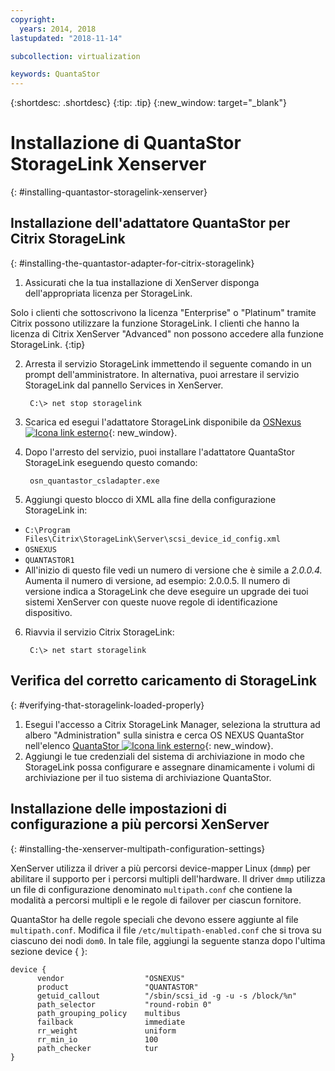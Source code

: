 ```yaml
---
copyright:
  years: 2014, 2018
lastupdated: "2018-11-14"

subcollection: virtualization

keywords: QuantaStor
---
```

{:shortdesc: .shortdesc}
{:tip: .tip}
{:new_window: target="_blank"}

# Installazione di QuantaStor StorageLink Xenserver
{: #installing-quantastor-storagelink-xenserver}

## Installazione dell'adattatore QuantaStor per Citrix StorageLink
{: #installing-the-quantastor-adapter-for-citrix-storagelink}

1. Assicurati che la tua installazione di XenServer disponga dell'appropriata licenza per StorageLink.

Solo i clienti che sottoscrivono la licenza "Enterprise" o "Platinum" tramite Citrix possono utilizzare la funzione StorageLink. I clienti che hanno la licenza di Citrix XenServer "Advanced" non possono accedere alla funzione StorageLink.
{:tip}

2. Arresta il servizio StorageLink immettendo il seguente comando in un prompt dell'amministratore. In alternativa, puoi arrestare il servizio StorageLink dal pannello Services in XenServer.

        C:\> net stop storagelink

3. Scarica ed esegui l'adattatore StorageLink disponibile da [OSNexus ![Icona link esterno](../../icons/launch-glyph.svg "Icona link esterno")](http://www.osnexus.com/trynow/){: new_window}.
4. Dopo l'arresto del servizio, puoi installare l'adattatore QuantaStor StorageLink eseguendo questo comando:

        osn_quantastor_csladapter.exe

5. Aggiungi questo blocco di XML alla fine della configurazione StorageLink in:
  * `C:\Program Files\Citrix\StorageLink\Server\scsi_device_id_config.xml`
  * `OSNEXUS`
  * `QUANTASTOR1`
  * All'inizio di questo file vedi un numero di versione che è simile a _2.0.0.4._ Aumenta il numero di versione, ad esempio: 2.0.0.5. Il numero di versione indica a StorageLink che deve eseguire un upgrade dei tuoi sistemi XenServer con queste nuove regole di identificazione dispositivo.
6. Riavvia il servizio Citrix StorageLink:

        C:\> net start storagelink

## Verifica del corretto caricamento di StorageLink
{: #verifying-that-storagelink-loaded-properly}

1. Esegui l'accesso a Citrix StorageLink Manager, seleziona la struttura ad albero "Administration" sulla sinistra e cerca OS NEXUS QuantaStor nell'elenco [QuantaStor ![Icona link esterno](../../icons/launch-glyph.svg "Icona link esterno")](http://svn.osnexus.com/mediawiki/images/thumb/c/c8/Storagelink_admin.png/640px-Storagelink_admin.png){: new_window}.
2. Aggiungi le tue credenziali del sistema di archiviazione in modo che StorageLink possa configurare e assegnare dinamicamente i volumi di archiviazione per il tuo sistema di archiviazione QuantaStor.

## Installazione delle impostazioni di configurazione a più percorsi XenServer
{: #installing-the-xenserver-multipath-configuration-settings}

XenServer utilizza il driver a più percorsi device-mapper Linux (`dmmp`) per abilitare il supporto per i percorsi multipli dell'hardware. Il driver `dmmp` utilizza un file di configurazione denominato `multipath.conf` che contiene la modalità a percorsi multipli e le regole di failover per ciascun fornitore.

QuantaStor ha delle regole speciali che devono essere aggiunte al file `multipath.conf`. Modifica il file `/etc/multipath-enabled.conf` che si trova su ciascuno dei nodi `dom0`. In tale file, aggiungi la seguente stanza dopo l'ultima sezione device { }:

    device {
          vendor                  "OSNEXUS"
          product                 "QUANTASTOR"
          getuid_callout          "/sbin/scsi_id -g -u -s /block/%n"
          path_selector           "round-robin 0"
          path_grouping_policy    multibus
          failback                immediate
          rr_weight               uniform
          rr_min_io               100
          path_checker            tur
    }
